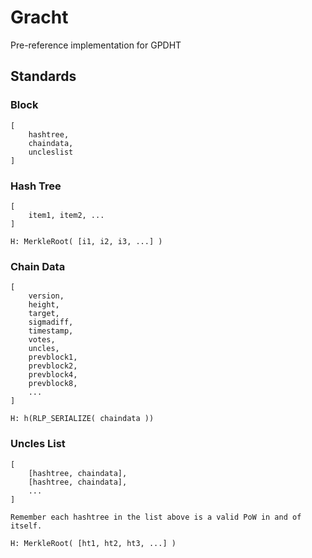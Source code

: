 Gracht
======

Pre-reference implementation for GPDHT



## Standards

### Block

```
[
	hashtree,
	chaindata,
	uncleslist
]
```

### Hash Tree

```
[
	item1, item2, ...
]

H: MerkleRoot( [i1, i2, i3, ...] )
```

### Chain Data

```
[
	version,
	height,
	target,
	sigmadiff,
	timestamp,
	votes,
	uncles,
	prevblock1,
	prevblock2,
	prevblock4,
	prevblock8,
	...
]

H: h(RLP_SERIALIZE( chaindata ))
```

### Uncles List

```
[
	[hashtree, chaindata],
	[hashtree, chaindata],
	...
]

Remember each hashtree in the list above is a valid PoW in and of itself.

H: MerkleRoot( [ht1, ht2, ht3, ...] )
```

